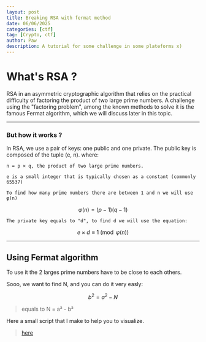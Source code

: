 ```yaml
---
layout: post
title: Breaking RSA with fermat method
date: 06/06/2025
categories: [ctf]
tag: [Crypto, ctf]
author: Paw
description: A tutorial for some challenge in some plateforms x)
---
```



# What's RSA ? 

RSA in an asymmetric cryptographic algorithm that relies on the practical difficulty of factoring the product of two large prime numbers. A challenge using the "factoring problem", among the known methods to solve it is the famous Fermat algorithm, which we will discuss later in this topic.

---
 ### But how it works ?

In RSA, we use a pair of keys: one public and one private.
The public key is composed of the tuple (e, n).
where:

    n = p × q, the product of two large prime numbers.

    e is a small integer that is typically chosen as a constant (commonly 65537)

    To find how many prime numbers there are between 1 and n we will use φ(n)


$$\varphi(n) = (p-1)(q-1)$$

    The private key equals to "d", to find d we will use the equation:

$$
e \times d \equiv 1 \pmod{\varphi(n)}
$$

---
    
## Using Fermat algorithm

To use it the 2 larges prime numbers have to be close to each others.


Sooo, we want to find N, and you can do it very easly:

$$
b^2 = a^2 - N 
$$
> equals to N = a² - b² 


Here a small script that I make to help you to visualize.
>[here](https://github.com/Tropaw/Fermatheboss/blob/main/fermat.py)

 
